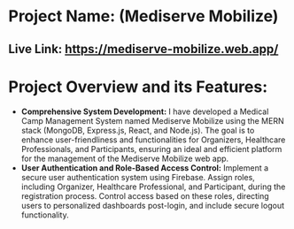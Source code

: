 # Project Name: (Mediserve Mobilize)
## Live Link: https://mediserve-mobilize.web.app/  

# __Project Overview and its Features:__

* __Comprehensive System Development:__ I have developed a Medical Camp Management System named Mediserve Mobilize using the MERN stack (MongoDB, Express.js, React, and Node.js). The goal is to enhance user-friendliness and functionalities for Organizers, Healthcare Professionals, and Participants, ensuring an ideal and efficient platform for the management of the Mediserve Mobilize web app.
* __User Authentication and Role-Based Access Control:__  Implement a secure user authentication system using Firebase. Assign roles, including Organizer, Healthcare Professional, and Participant, during the registration process. Control access based on these roles, directing users to personalized dashboards post-login, and include secure logout functionality.
